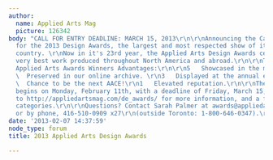 ```yaml
---
author:
  name: Applied Arts Mag
  picture: 126342
body: "CALL FOR ENTRY DEADLINE: MARCH 15, 2013\r\n\r\nAnnouncing the Call For Entry
  for the 2013 Design Awards, the largest and most respected show of its kind in the
  country. \r\nNow in it's 23rd year, the Applied Arts Design Awards celebrate the
  very best work produced throughout North America and abroad.\r\n\r\nThe Top Five
  Applied Arts Awards Winners Advantages:\r\n\r\n5   Showcased in the magazine. \r\n4
  \  Preserved in our online archive. \r\n3   Displayed at the annual exhibit. \r\n2
  \  Chance to be the next AACE!\r\n1   Elevated reputation.\r\n\r\nThe Call For Entry
  begins on Monday, February 11th, with a deadline of Friday, March 15, 2013.\r\n\r\nGo
  to http://appliedartsmag.com/de_awards/ for more information, and a full list of
  categories.\r\n\r\nQuestions? Contact Sarah Palmer at awards@appliedartsmag.com,
  or by phone, 416-510-0909 x27\r\n(outside Toronto: 1-800-646-0347).\r\n"
date: '2013-02-07 14:37:59'
node_type: forum
title: 2013 Applied Arts Design Awards

---
```

